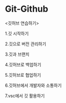 # Git-Github
<깃허브 연습하기>

1.깃 시작하기

2.깃으로 버전 관리하기

3.깃과 브랜치

4.깃허브로 백업하기

5.깃허브로 협업하기

6.깃허브에서 개발자와 소통하기

7.vsc에서 깃 활용하기

